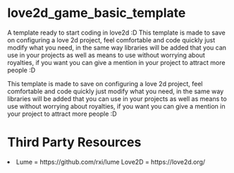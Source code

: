 # love2d_game_basic_template
A template ready to start coding in love2d :D
This template is made to save on configuring a love 2d project, feel comfortable and code quickly just modify what you need, in the same way libraries will be added that you can use in your projects as well as means to use without worrying about royalties, if you want you can give a mention in your project to attract more people :D

This template is made to save on configuring a love 2d project, feel comfortable and code quickly just modify what you need, in the same way libraries will be added that you can use in your projects as well as means to use without worrying about royalties, if you want you can give a mention in your project to attract more people :D

# Third Party Resources
<li>
  Lume = https://github.com/rxi/lume
  Love2D = https://love2d.org/
</li>
